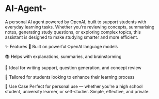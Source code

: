 # AI-Agent-
A personal AI agent powered by OpenAI, built to support students with everyday learning tasks. Whether you're reviewing concepts, summarising notes, generating study questions, or exploring complex topics, this assistant is designed to make studying smarter and more efficient.

✨ Features
🧠 Built on powerful OpenAI language models

📚 Helps with explanations, summaries, and brainstorming

📝 Ideal for writing support, question generation, and concept review

🎯 Tailored for students looking to enhance their learning process

🔧 Use Case
Perfect for personal use — whether you're a high school student, university learner, or self-studier. Simple, effective, and private.

